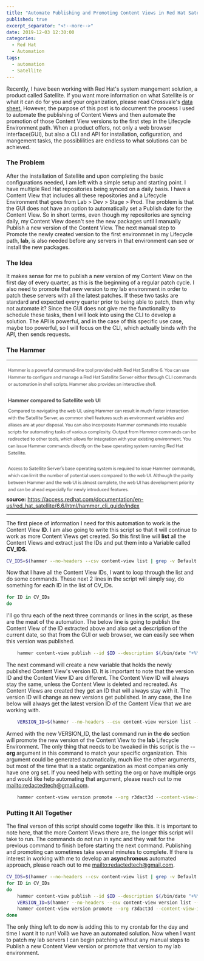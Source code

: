 ```yaml
---
title: "Automate Publishing and Promoting Content Views in Red Hat Satellite"
published: true
excerpt_separator: "<!--more-->"
date: 2019-12-03 12:30:00
categories: 
  - Red Hat
  - Automation
tags:
  - automation
  - Satellite
---
```


Recently, I have been working with Red Hat's system mangement solution, a product called Satellite.  If you want more information on what Satellite is or what it can do for you and your organization, please read Crossvale's [data sheet.](https://crossvale.com/satellite/)  However, the purpose of this post is to document the process I used to automate the publishing of Content Views and then automate the promotion of those Content View versions to the first step in the Lifecycle Environment path. When a product offers, not only a web browser interface(GUI), but also a CLI and API for installation, cofiguration, and mangement tasks, the possiblilities are endless to what solutions can be achieved.

### The Problem

After the installation of Satellite and upon completing the basic configurations needed, I am left with a simple setup and starting point.  I have multiple Red Hat repositories being synced on a daily basis.  I have a Content View that includes all these repositories and a Lifecycle Environment that goes from Lab > Dev > Stage > Prod.  The problem is that the GUI does not have an option to automatically set a Publish date for the Content View.  So in short terms, even though my repositories are syncing daily, my Content View doesn't see the new packages until I manually Publish a new version of the Content View.  The next manual step to Promote the newly created version to the first environmnet in my Lifecycle path, **lab**, is also needed before any servers in that environment can see or install the new packages.

### The Idea

It makes sense for me to publish a new version of my Content View on the first day of every quarter, as this is the beginning of a regular patch cycle.  I also need to promote that new version to my lab environment in order to patch these servers with all the latest patches.  If these two tasks are standard and expected every quarter prior to being able to patch, then why not automate it?  Since the GUI does not give me the functionality to schedule these tasks, then I will look into using the CLI to develop a solution.  The API is powerful, and in the case of this specific use case, maybe too powerful, so I will focus on the CLI, which actually binds with the API, then sends requests.

### The Hammer

---
![The Hammer](/images/hammerInfo.png)
**source:** https://access.redhat.com/documentation/en-us/red_hat_satellite/6.6/html/hammer_cli_guide/index

---

The first piece of information I need for this automation to work is the Content View **ID**.  I am also going to write this script so that it will continue to work as more Content Views get created.  So this first line will __list__ all the Content Views and extract just the IDs and put them into a Variable called **CV_IDS**.
```bash
CV_IDS=$(hammer --no-headers --csv content-view list | grep -v Default | cut -d, -f1)
```

Now that I have all the Content View IDs, I want to loop through the list and do some commands.  These next 2 lines in the script will simply say, do something for each ID in the list of CV_IDs.
```bash
for ID in CV_IDs
do
```

I'll go thru each of the next three commands or lines in the script, as these are the meat of the automation.  The below line is going to publish the Content View of the ID extracted above and also set a description of the current date, so that from the GUI or web browser, we can easily see when this version was published.
```bash
    hammer content-view publish --id $ID --description $(/bin/date "+%Y-%m-#d")
```

The next command will create a new variable that holds the newly published Content View's version ID. It is important to note that the version ID and the Content View ID are different.  The Content View ID will always stay the same, unless the Content View is deleted and recreated.  As Content Views are created they get an ID that will always stay with it.  The version ID will change as new versions get published.  In any case, the line below will always get the latest version ID of the Content View that we are working with.
```bash
    VERSION_ID=$(hammer --no-headers --csv content-view version list --content-view-id $ID | head -1 | cut -d, -f1)
```

Armed with the new VERSION_ID, the last command run in the **do** section will promote the new version of the Content View to the __lab__ Lifecycle Environment.  The only thing that needs to be tweaked in this script is the __--org__ argument in this command to match your specific organization.  This argument could be generated automatically, much like the other arguments, but most of the time that is a static organization as most companies only have one org set.  If you need help with setting the org or have multiple orgs and would like help automating that argument, please reach out to me <mailto:redactedtech@gmail.com>.
```bash
    hammer content-view version promote --org r3dact3d --content-view-id $ID --id $VERSION_ID --to-lifecycle-environment lab
```

### Putting It All Together

The final verson of this script should come togethr like this.  It is important to note here, that the more Content Views there are, the longer this script will take to run.  The commands do not run in sync and they wait for the previous command to finish before starting the next command.  Publishing and promoting can sometimes take several minutes to complete.  If there is interest in working with me to develop an **asynchronous** automated approach, please reach out to me <mailto:redactedtech@gmail.com>.
```bash
CV_IDS=$(hammer --no-headers --csv content-view list | grep -v Default | cut -d, -f1)
for ID in CV_IDs
do
    hammer content-view publish --id $ID --description $(/bin/date "+%Y-%m-#d")
    VERSION_ID=$(hammer --no-headers --csv content-view version list --content-view-id $ID | head -1 | cut -d, -f1)
    hammer content-view version promote --org r3dact3d --content-view-id $ID --id $VERSION_ID --to-lifecycle-environment lab
done
```

The only thing left to do now is adding this to my crontab for the day and time I want it to run!  Voilà we have an automated solution.  Now when I want to patch my lab servers I can begin patching without any manual steps to Publish a new Content View version or promote that version to my lab environment.
